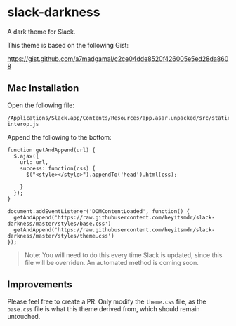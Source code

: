 # slack-darkness
A dark theme for Slack.

This theme is based on the following Gist:

https://gist.github.com/a7madgamal/c2ce04dde8520f426005e5ed28da8608

## Mac Installation

Open the following file:

```
/Applications/Slack.app/Contents/Resources/app.asar.unpacked/src/static/ssb-interop.js
```

Append the following to the bottom:

```
function getAndAppend(url) {
  $.ajax({
    url: url,
    success: function(css) {
      $("<style></style>").appendTo('head').html(css);
      
    }
  });
}

document.addEventListener('DOMContentLoaded', function() {
  getAndAppend('https://raw.githubusercontent.com/heyitsmdr/slack-darkness/master/styles/base.css')
  getAndAppend('https://raw.githubusercontent.com/heyitsmdr/slack-darkness/master/styles/theme.css')
});
```

> Note: You will need to do this every time Slack is updated, since this file will be overriden.
> An automated method is coming soon.

## Improvements

Please feel free to create a PR. Only modify the `theme.css` file, as the `base.css` file is what this theme derived from, which should remain untouched.